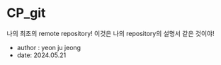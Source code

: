 # CP_git

나의 최초의 remote repository!
이것은 나의 repository의 설명서 같은 것이야!

* author : yeon ju jeong
* date: 2024.05.21
